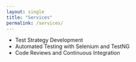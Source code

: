 ```yaml
---
layout: single
title: "Services"
permalink: /services/
---
```


* Test Strategy Development
* Automated Testing with Selenium and TestNG
* Code Reviews and Continuous Integration
